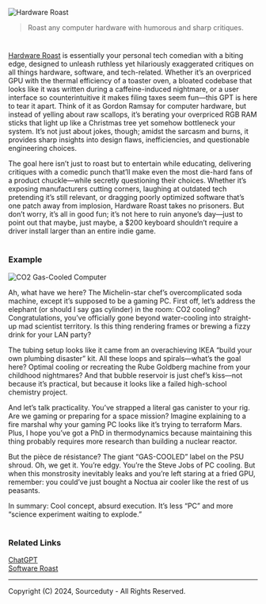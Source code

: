 ![Hardware Roast](https://github.com/user-attachments/assets/7e300f9d-8888-4e20-bc33-276f3e4194ba)

> Roast any computer hardware with humorous and sharp critiques.
#

[Hardware Roast](https://chatgpt.com/g/g-6751a8c16dfc819197bc0b4c3626edfb-hardware-roast) is essentially your personal tech comedian with a biting edge, designed to unleash ruthless yet hilariously exaggerated critiques on all things hardware, software, and tech-related. Whether it’s an overpriced GPU with the thermal efficiency of a toaster oven, a bloated codebase that looks like it was written during a caffeine-induced nightmare, or a user interface so counterintuitive it makes filing taxes seem fun—this GPT is here to tear it apart. Think of it as Gordon Ramsay for computer hardware, but instead of yelling about raw scallops, it’s berating your overpriced RGB RAM sticks that light up like a Christmas tree yet somehow bottleneck your system. It’s not just about jokes, though; amidst the sarcasm and burns, it provides sharp insights into design flaws, inefficiencies, and questionable engineering choices.

The goal here isn’t just to roast but to entertain while educating, delivering critiques with a comedic punch that’ll make even the most die-hard fans of a product chuckle—while secretly questioning their choices. Whether it’s exposing manufacturers cutting corners, laughing at outdated tech pretending it’s still relevant, or dragging poorly optimized software that’s one patch away from implosion, Hardware Roast takes no prisoners. But don’t worry, it’s all in good fun; it’s not here to ruin anyone’s day—just to point out that maybe, just maybe, a $200 keyboard shouldn’t require a driver install larger than an entire indie game.

#
### Example

![CO2 Gas-Cooled Computer](https://github.com/user-attachments/assets/ca12466b-82ac-4492-876e-174219384803)

Ah, what have we here? The Michelin-star chef’s overcomplicated soda machine, except it’s supposed to be a gaming PC. First off, let’s address the elephant (or should I say gas cylinder) in the room: CO2 cooling? Congratulations, you’ve officially gone beyond water-cooling into straight-up mad scientist territory. Is this thing rendering frames or brewing a fizzy drink for your LAN party?

The tubing setup looks like it came from an overachieving IKEA “build your own plumbing disaster” kit. All these loops and spirals—what’s the goal here? Optimal cooling or recreating the Rube Goldberg machine from your childhood nightmares? And that bubble reservoir is just chef’s kiss—not because it’s practical, but because it looks like a failed high-school chemistry project.

And let’s talk practicality. You’ve strapped a literal gas canister to your rig. Are we gaming or preparing for a space mission? Imagine explaining to a fire marshal why your gaming PC looks like it’s trying to terraform Mars. Plus, I hope you’ve got a PhD in thermodynamics because maintaining this thing probably requires more research than building a nuclear reactor.

But the pièce de résistance? The giant “GAS-COOLED” label on the PSU shroud. Oh, we get it. You’re edgy. You’re the Steve Jobs of PC cooling. But when this monstrosity inevitably leaks and you’re left staring at a fried GPU, remember: you could’ve just bought a Noctua air cooler like the rest of us peasants.

In summary: Cool concept, absurd execution. It’s less “PC” and more “science experiment waiting to explode.”

#
### Related Links

[ChatGPT](https://github.com/sourceduty/ChatGPT)
<br>
[Software Roast](https://github.com/sourceduty/Software_Roast)

***
Copyright (C) 2024, Sourceduty - All Rights Reserved.
